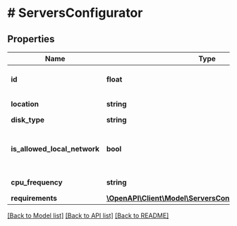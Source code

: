 # # ServersConfigurator

## Properties

Name | Type | Description | Notes
------------ | ------------- | ------------- | -------------
**id** | **float** | ID конфигуратора сервера. |
**location** | **string** | Локация сервера. |
**disk_type** | **string** | Тип диска. |
**is_allowed_local_network** | **bool** | Есть возможность подключения локальной сети |
**cpu_frequency** | **string** | Частота процессора. |
**requirements** | [**\OpenAPI\Client\Model\ServersConfiguratorRequirements**](ServersConfiguratorRequirements.md) |  |

[[Back to Model list]](../../README.md#models) [[Back to API list]](../../README.md#endpoints) [[Back to README]](../../README.md)
